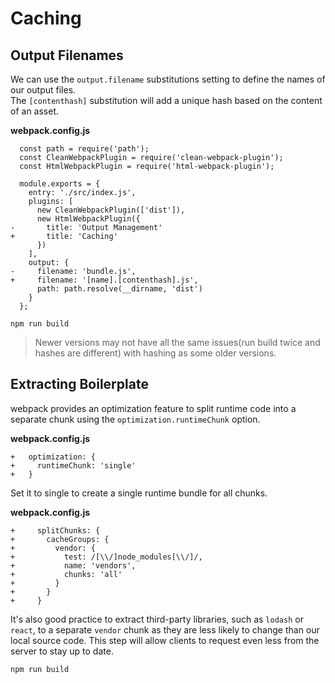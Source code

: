 # Caching

## Output Filenames
We can use the `output.filename` substitutions setting to define the names of our output files.  
The `[contenthash]` substitution will add a unique hash based on the content of an asset.

**webpack.config.js**
```
  const path = require('path');
  const CleanWebpackPlugin = require('clean-webpack-plugin');
  const HtmlWebpackPlugin = require('html-webpack-plugin');

  module.exports = {
    entry: './src/index.js',
    plugins: [
      new CleanWebpackPlugin(['dist']),
      new HtmlWebpackPlugin({
-       title: 'Output Management'
+       title: 'Caching'
      })
    ],
    output: {
-     filename: 'bundle.js',
+     filename: '[name].[contenthash].js',
      path: path.resolve(__dirname, 'dist')
    }
  };
```
```
npm run build
```
> Newer versions may not have all the same issues(run build twice and hashes are different) with 
hashing as some older versions.

## Extracting Boilerplate
webpack provides an optimization feature to split runtime code into a separate chunk using the 
`optimization.runtimeChunk` option.
 
**webpack.config.js**
```
+   optimization: {
+     runtimeChunk: 'single'
+   }
```
Set it to single to create a single runtime bundle for all chunks.

**webpack.config.js**
```
+     splitChunks: {
+       cacheGroups: {
+         vendor: {
+           test: /[\\/]node_modules[\\/]/,
+           name: 'vendors',
+           chunks: 'all'
+         }
+       }
+     }
```
It's also good practice to extract third-party libraries, such as `lodash` or `react`, to a separate 
`vendor` chunk as they are less likely to change than our local source code. This step will allow 
clients to request even less from the server to stay up to date.
```
npm run build
```
